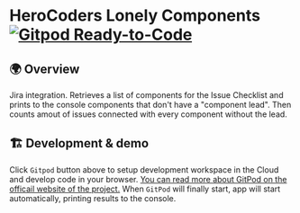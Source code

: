 # HeroCoders Lonely Components [![Gitpod Ready-to-Code](https://img.shields.io/badge/Gitpod-ready--to--code-blue?logo=gitpod)](https://gitpod.io/#https://github.com/zentala/herocoders-helpers)

## 🌍 Overview
Jira integration. Retrieves a list of components for the Issue Checklist and prints to the console components that don't have a "component lead". Then counts amout of issues connected with every component without the lead.

## 🏗 Development & demo
Click `Gitpod` button above to setup development workspace in the Cloud and develop code in your browser. [You can read more about GitPod on the officail website of the project.](https://www.gitpod.io/) When `GitPod` will finally start, app will start automatically, printing results to the console. 
